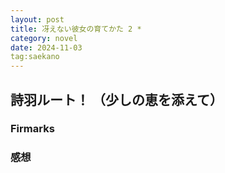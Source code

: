 ```yaml
---
layout: post
title: 冴えない彼女の育てかた 2 *
category: novel
date: 2024-11-03
tag:saekano
---
```


## 詩羽ルート！ （少しの恵を添えて）

### Firmarks

### 感想
